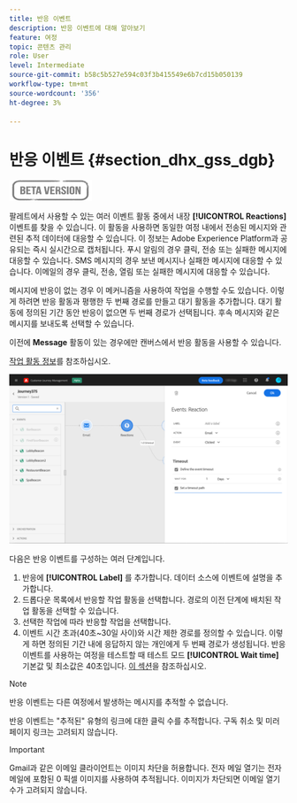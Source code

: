 ```yaml
---
title: 반응 이벤트
description: 반응 이벤트에 대해 알아보기
feature: 여정
topic: 콘텐츠 관리
role: User
level: Intermediate
source-git-commit: b58c5b527e594c03f3b415549e6b7cd15b050139
workflow-type: tm+mt
source-wordcount: '356'
ht-degree: 3%

---
```


# 반응 이벤트 {#section_dhx_gss_dgb}

![](../assets/do-not-localize/badge.png)

팔레트에서 사용할 수 있는 여러 이벤트 활동 중에서 내장 **[!UICONTROL Reactions]** 이벤트를 찾을 수 있습니다. 이 활동을 사용하면 동일한 여정 내에서 전송된 메시지와 관련된 추적 데이터에 대응할 수 있습니다. 이 정보는 Adobe Experience Platform과 공유되는 즉시 실시간으로 캡처됩니다. 푸시 알림의 경우 클릭, 전송 또는 실패한 메시지에 대응할 수 있습니다. SMS 메시지의 경우 보낸 메시지나 실패한 메시지에 대응할 수 있습니다. 이메일의 경우 클릭, 전송, 열림 또는 실패한 메시지에 대응할 수 있습니다.

메시지에 반응이 없는 경우 이 메커니즘을 사용하여 작업을 수행할 수도 있습니다. 이렇게 하려면 반응 활동과 평행한 두 번째 경로를 만들고 대기 활동을 추가합니다. 대기 활동에 정의된 기간 동안 반응이 없으면 두 번째 경로가 선택됩니다. 후속 메시지와 같은 메시지를 보내도록 선택할 수 있습니다.

이전에 **Message** 활동이 있는 경우에만 캔버스에서 반응 활동을 사용할 수 있습니다.

[작업 활동 정보](../building-journeys/about-journey-activities.md#action-activities)를 참조하십시오.

![](../assets/journey45.png)

다음은 반응 이벤트를 구성하는 여러 단계입니다.

1. 반응에 **[!UICONTROL Label]** 를 추가합니다. 데이터 소스에 이벤트에 설명을 추가합니다.
1. 드롭다운 목록에서 반응할 작업 활동을 선택합니다. 경로의 이전 단계에 배치된 작업 활동을 선택할 수 있습니다.
1. 선택한 작업에 따라 반응할 작업을 선택합니다.
1. 이벤트 시간 초과(40초~30일 사이)와 시간 제한 경로를 정의할 수 있습니다. 이렇게 하면 정의된 기간 내에 응답하지 않는 개인에게 두 번째 경로가 생성됩니다. 반응 이벤트를 사용하는 여정을 테스트할 때 테스트 모드 **[!UICONTROL Wait time]** 기본값 및 최소값은 40초입니다. [이 섹션](../building-journeys/testing-the-journey.md)을 참조하십시오.

>[!NOTE]
>
>
>반응 이벤트는 다른 여정에서 발생하는 메시지를 추적할 수 없습니다.
>
>반응 이벤트는 &quot;추적된&quot; 유형의 링크에 대한 클릭 수를 추적합니다. 구독 취소 및 미러 페이지 링크는 고려되지 않습니다.

>[!IMPORTANT]
>
>Gmail과 같은 이메일 클라이언트는 이미지 차단을 허용합니다. 전자 메일 열기는 전자 메일에 포함된 0 픽셀 이미지를 사용하여 추적됩니다. 이미지가 차단되면 이메일 열기 수가 고려되지 않습니다.
